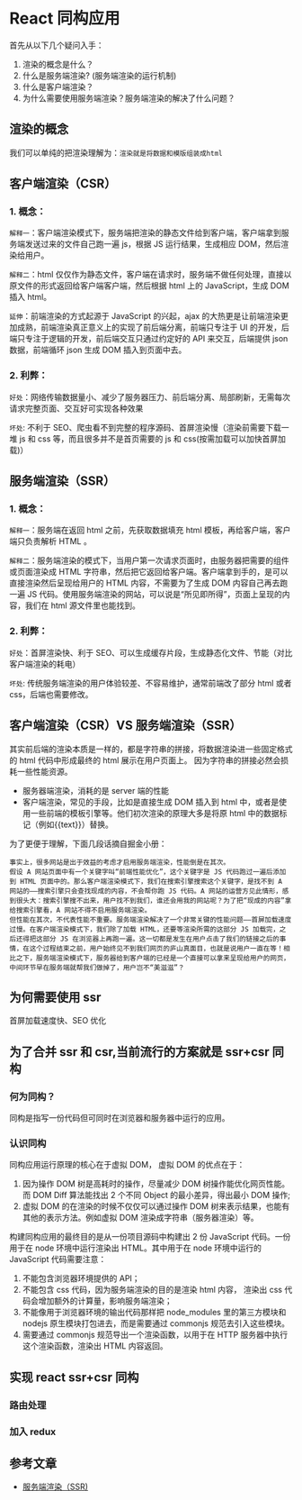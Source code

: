 # React 同构应用

首先从以下几个疑问入手：

1. 渲染的概念是什么？
2. 什么是服务端渲染? (服务端渲染的运行机制)
3. 什么是客户端渲染？
4. 为什么需要使用服务端渲染？服务端渲染的解决了什么问题？

## 渲染的概念

我们可以单纯的把渲染理解为：`渲染就是将数据和模版组装成html`

## 客户端渲染（CSR）

### 1. 概念：

`解释一`：客户端渲染模式下，服务端把渲染的静态文件给到客户端，客户端拿到服务端发送过来的文件自己跑一遍 js，根据 JS 运行结果，生成相应 DOM，然后渲染给用户。

`解释二`：html 仅仅作为静态文件，客户端在请求时，服务端不做任何处理，直接以原文件的形式返回给客户端客户端，然后根据 html 上的 JavaScript，生成 DOM 插入 html。

`延伸`：前端渲染的方式起源于 JavaScript 的兴起，ajax 的大热更是让前端渲染更加成熟，前端渲染真正意义上的实现了前后端分离，前端只专注于 UI 的开发，后端只专注于逻辑的开发，前后端交互只通过约定好的 API 来交互，后端提供 json 数据，前端循环 json 生成 DOM 插入到页面中去。

### 2. 利弊：

`好处`：网络传输数据量小、减少了服务器压力、前后端分离、局部刷新，无需每次请求完整页面、交互好可实现各种效果

`坏处`: 不利于 SEO、爬虫看不到完整的程序源码、首屏渲染慢（渲染前需要下载一堆 js 和 css 等，而且很多并不是首页需要的 js 和 css(按需加载可以加快首屏加载)）

## 服务端渲染（SSR）

### 1. 概念：

`解释一`：服务端在返回 html 之前，先获取数据填充 html 模板，再给客户端，客户端只负责解析 HTML 。

`解释二`：服务端渲染的模式下，当用户第一次请求页面时，由服务器把需要的组件或页面渲染成 HTML 字符串，然后把它返回给客户端。客户端拿到手的，是可以直接渲染然后呈现给用户的 HTML 内容，不需要为了生成 DOM 内容自己再去跑一遍 JS 代码。使用服务端渲染的网站，可以说是“所见即所得”，页面上呈现的内容，我们在 html 源文件里也能找到。

### 2. 利弊：

`好处`：首屏渲染快、利于 SEO、可以生成缓存片段，生成静态化文件、节能（对比客户端渲染的耗电）

`坏处`: 传统服务端渲染的用户体验较差、不容易维护，通常前端改了部分 html 或者 css，后端也需要修改。

## 客户端渲染（CSR）VS 服务端渲染（SSR）

其实前后端的渲染本质是一样的，都是字符串的拼接，将数据渲染进一些固定格式的 html 代码中形成最终的 html 展示在用户页面上。 因为字符串的拼接必然会损耗一些性能资源。

- 服务器端渲染，消耗的是 server 端的性能
- 客户端渲染，常见的手段，比如是直接生成 DOM 插入到 html 中，或者是使用一些前端的模板引擎等。他们初次渲染的原理大多是将原 html 中的数据标记（例如{{text}}）替换。

为了更便于理解，下面几段话摘自掘金小册：

```
事实上，很多网站是出于效益的考虑才启用服务端渲染，性能倒是在其次。
假设 A 网站页面中有一个关键字叫“前端性能优化”，这个关键字是 JS 代码跑过一遍后添加到 HTML 页面中的。那么客户端渲染模式下，我们在搜索引擎搜索这个关键字，是找不到 A 网站的——搜索引擎只会查找现成的内容，不会帮你跑 JS 代码。A 网站的运营方见此情形，感到很头大：搜索引擎搜不出来，用户找不到我们，谁还会用我的网站呢？为了把“现成的内容”拿给搜索引擎看，A 网站不得不启用服务端渲染。
但性能在其次，不代表性能不重要。服务端渲染解决了一个非常关键的性能问题——首屏加载速度过慢。在客户端渲染模式下，我们除了加载 HTML，还要等渲染所需的这部分 JS 加载完，之后还得把这部分 JS 在浏览器上再跑一遍。这一切都是发生在用户点击了我们的链接之后的事情，在这个过程结束之前，用户始终见不到我们网页的庐山真面目，也就是说用户一直在等！相比之下，服务端渲染模式下，服务器给到客户端的已经是一个直接可以拿来呈现给用户的网页，中间环节早在服务端就帮我们做掉了，用户岂不“美滋滋”？
```

## 为何需要使用 ssr

首屏加载速度快、SEO 优化

## 为了合并 ssr 和 csr,当前流行的方案就是 ssr+csr 同构

### 何为同构？

同构是指写一份代码但可同时在浏览器和服务器中运行的应用。

### 认识同构

同构应用运行原理的核心在于虚拟 DOM， 虚拟 DOM 的优点在于：

1. 因为操作 DOM 树是高耗时的操作，尽量减少 DOM 树操作能优化网页性能。而 DOM Diff 算法能找出 2 个不同 Object 的最小差异，得出最小 DOM 操作;
2. 虚拟 DOM 的在渲染的时候不仅仅可以通过操作 DOM 树来表示结果，也能有其他的表示方法。例如虚拟 DOM 渲染成字符串（服务器渲染）等。

构建同构应用的最终目的是从一份项目源码中构建出 2 份 JavaScript 代码。一份用于在 node 环境中运行渲染出 HTML。其中用于在 node 环境中运行的 JavaScript 代码需要注意：

1. 不能包含浏览器环境提供的 API；
2. 不能包含 css 代码，因为服务端渲染的目的是渲染 html 内容， 渲染出 css 代码会增加额外的计算量，影响服务端渲染；
3. 不能像用于浏览器环境的输出代码那样把 node_modules 里的第三方模块和 nodejs 原生模块打包进去，而是需要通过 commonjs 规范去引入这些模块。
4. 需要通过 commonjs 规范导出一个渲染函数，以用于在 HTTP 服务器中执行这个渲染函数，渲染出 HTML 内容返回。

## 实现 react ssr+csr 同构

### 路由处理

### 加入 redux

## 参考文章

- [服务端渲染（SSR)](https://juejin.im/post/5c068fd8f265da61524d2abc)
